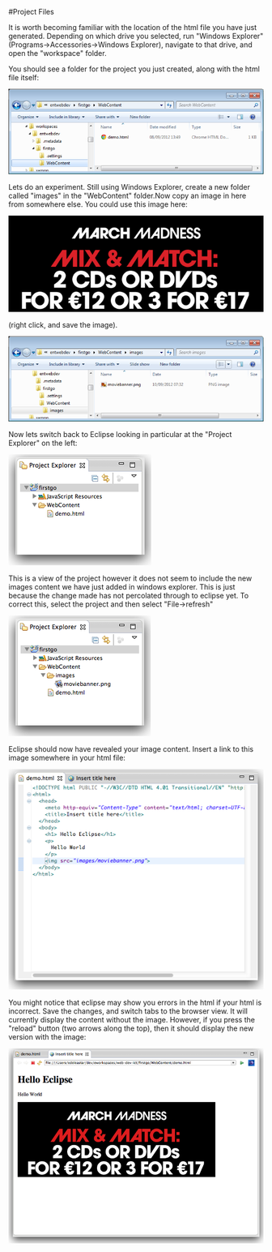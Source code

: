 #Project Files

It is worth becoming familiar with the location of the html file you have just generated. Depending on which drive you selected, run "Windows Explorer" (Programs->Accessories->Windows Explorer), navigate to that drive, and open the "workspace" folder.

You should see a folder for the project you just created, along with the html file itself:


![](./img/18.png)

Lets do an experiment. Still using Windows Explorer, create a new folder called "images" in the "WebContent"  folder.Now copy an image in here from somewhere else. You could use this image here:

![](./img/moviebanner.png)

(right click, and save the image).

![](./img/19.png)

Now lets switch back to Eclipse looking in particular at the "Project Explorer" on the left:

![](./img/21.png)

This is a view of the project however it does not seem to include the new images content we have just added in windows explorer. This is just because the change made has not percolated through to eclipse yet. To correct this, select the project and then select "File->refresh"

![](./img/22.png)

Eclipse should now have revealed your image content. Insert a link to this image somewhere in your html file:

![](./img/23.png)

You might notice that eclipse may show you errors in the html if your html is incorrect. Save the changes, and switch tabs to the browser view. It will currently display the content without the image. However, if you press the "reload" button (two arrows along the top), then it should display the new version with the image:

![](./img/24.png)
